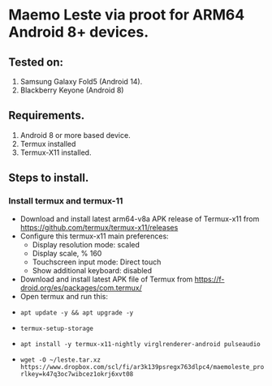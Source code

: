 # Maemo Leste via proot for ARM64 Android 8+ devices.
## Tested on:
1. Samsung Galaxy Fold5 (Android 14).
2. Blackberry Keyone (Android 8)
## Requirements.
1. Android 8 or more based device.
2. Termux installed 
3. Termux-X11 installed.
## Steps to install.
### Install termux and termux-11
- Download and install latest arm64-v8a APK release of Termux-x11 from https://github.com/termux/termux-x11/releases
- Configure this termux-x11 main preferences:
  - Display resolution mode: scaled
  - Display scale, % 160
  - Touchscreen input mode: Direct touch
  - Show additional keyboard: disabled    
- Download and install latest APK file of Termux from https://f-droid.org/es/packages/com.termux/
- Open termux and run this:
-     apt update -y && apt upgrade -y
-     termux-setup-storage
-     apt install -y termux-x11-nightly virglrenderer-android pulseaudio
-     wget -O ~/leste.tar.xz https://www.dropbox.com/scl/fi/ar3k139psregx763dlpc4/maemoleste_proot_arm64_diejuse_v1.tar.xz?rlkey=k47q3oc7wibcez1okrj6xvt08

